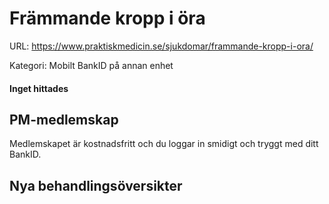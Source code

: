 # Främmande kropp i öra

URL: https://www.praktiskmedicin.se/sjukdomar/frammande-kropp-i-ora/



Kategori: Mobilt BankID på annan enhet

#### Inget hittades

## PM-medlemskap

Medlemskapet är kostnadsfritt och du loggar in smidigt och tryggt med ditt BankID.

## Nya behandlingsöversikter

